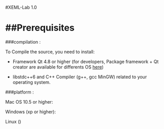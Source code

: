 #XEML-Lab 1.0


##Prerequisites 
=========
###compilation :

To Compile the source, you need to install:

* Framework Qt 4.8 or higher (for developers, Package framework + Qt creator are available for differents OS [here](http://qt-project.org/downloads))

* libstdc++6 and C++ Compiler (g++, gcc MinGW) related to your operating system.

###platform :

Mac OS 10.5 or higher:

Windows (xp or higher):

Linux ()




